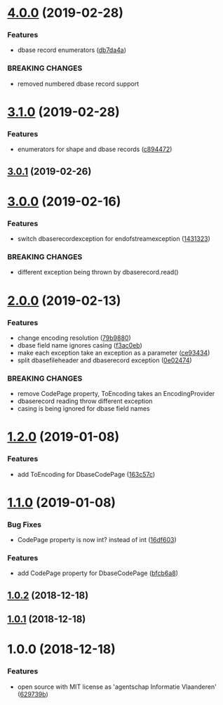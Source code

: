 # [4.0.0](https://github.com/informatievlaanderen/shaperon/compare/v3.1.0...v4.0.0) (2019-02-28)


### Features

* dbase record enumerators ([db7da4a](https://github.com/informatievlaanderen/shaperon/commit/db7da4a))


### BREAKING CHANGES

* removed numbered dbase record support

# [3.1.0](https://github.com/informatievlaanderen/shaperon/compare/v3.0.1...v3.1.0) (2019-02-28)


### Features

* enumerators for shape and dbase records ([c894472](https://github.com/informatievlaanderen/shaperon/commit/c894472))

## [3.0.1](https://github.com/informatievlaanderen/shaperon/compare/v3.0.0...v3.0.1) (2019-02-26)

# [3.0.0](https://github.com/informatievlaanderen/shaperon/compare/v2.0.0...v3.0.0) (2019-02-16)


### Features

* switch dbaserecordexception for endofstreamexception ([1431323](https://github.com/informatievlaanderen/shaperon/commit/1431323))


### BREAKING CHANGES

* different exception being thrown by dbaserecord.read()

# [2.0.0](https://github.com/informatievlaanderen/shaperon/compare/v1.2.0...v2.0.0) (2019-02-13)


### Features

* change encoding resolution ([79b9880](https://github.com/informatievlaanderen/shaperon/commit/79b9880))
* dbase field name ignores casing ([f3ac0eb](https://github.com/informatievlaanderen/shaperon/commit/f3ac0eb))
* make each exception take an exception as a parameter ([ce93434](https://github.com/informatievlaanderen/shaperon/commit/ce93434))
* split dbasefileheader and dbaserecord exception ([0e02474](https://github.com/informatievlaanderen/shaperon/commit/0e02474))


### BREAKING CHANGES

* remove CodePage property, ToEncoding takes an EncodingProvider
* dbaserecord reading throw different exception
* casing is being ignored for dbase field names

# [1.2.0](https://github.com/informatievlaanderen/shaperon/compare/v1.1.0...v1.2.0) (2019-01-08)


### Features

* add ToEncoding for DbaseCodePage ([163c57c](https://github.com/informatievlaanderen/shaperon/commit/163c57c))

# [1.1.0](https://github.com/informatievlaanderen/shaperon/compare/v1.0.2...v1.1.0) (2019-01-08)


### Bug Fixes

* CodePage property is now int? instead of int ([16df603](https://github.com/informatievlaanderen/shaperon/commit/16df603))


### Features

* add CodePage property for DbaseCodePage ([bfcb6a8](https://github.com/informatievlaanderen/shaperon/commit/bfcb6a8))

## [1.0.2](https://github.com/informatievlaanderen/shaperon/compare/v1.0.1...v1.0.2) (2018-12-18)

## [1.0.1](https://github.com/informatievlaanderen/shaperon/compare/v1.0.0...v1.0.1) (2018-12-18)

# 1.0.0 (2018-12-18)


### Features

* open source with MIT license as 'agentschap Informatie Vlaanderen' ([629739b](https://github.com/informatievlaanderen/shaperon/commit/629739b))
